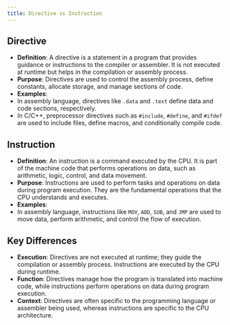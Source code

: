 ```yaml
---
title: Directive vs Instruction
---
```


## Directive
-  **Definition**: A directive is a statement in a program that provides guidance or instructions to the compiler or assembler. It is not executed at runtime but helps in the compilation or assembly process.
-  **Purpose**: Directives are used to control the assembly process, define constants, allocate storage, and manage sections of code.
-  **Examples**: 
  - In assembly language, directives like `.data` and `.text` define data and code sections, respectively.
  - In C/C++, preprocessor directives such as `#include`, `#define`, and `#ifdef` are used to include files, define macros, and conditionally compile code.
## Instruction
-  **Definition**: An instruction is a command executed by the CPU. It is part of the machine code that performs operations on data, such as arithmetic, logic, control, and data movement.
-  **Purpose**: Instructions are used to perform tasks and operations on data during program execution. They are the fundamental operations that the CPU understands and executes.
-  **Examples**: 
  - In assembly language, instructions like `MOV`, `ADD`, `SUB`, and `JMP` are used to move data, perform arithmetic, and control the flow of execution.
## Key Differences
-  **Execution**: Directives are not executed at runtime; they guide the compilation or assembly process. Instructions are executed by the CPU during runtime.
-  **Function**: Directives manage how the program is translated into machine code, while instructions perform operations on data during program execution.
-  **Context**: Directives are often specific to the programming language or assembler being used, whereas instructions are specific to the CPU architecture.
